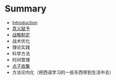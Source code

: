 # Summary

* [Introduction](README.md)
* [意义赋予](chapter1.md)
* [战略制定](second-chapter.md)
* 战术优化
* 理论实践
* 科学方法
* 时间管理
* [点子收集](点子收集.md)
* 方法论内化（把西语学习的一些东西带到生活中去）


